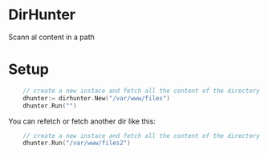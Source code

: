 # DirHunter

Scann al content in a path

# Setup

```go
    // create a new instace and fetch all the content of the directory
    dhunter:= dirhunter.New("/var/www/files")
    dhunter.Run("")
```

You can refetch or fetch another dir like this:

```go
    // create a new instace and fetch all the content of the directory
    dhunter.Run("/var/www/files2")
```